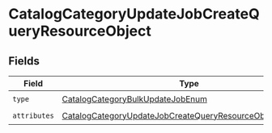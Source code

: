 # CatalogCategoryUpdateJobCreateQueryResourceObject


## Fields

| Field                                                                                                                                                 | Type                                                                                                                                                  | Required                                                                                                                                              | Description                                                                                                                                           |
| ----------------------------------------------------------------------------------------------------------------------------------------------------- | ----------------------------------------------------------------------------------------------------------------------------------------------------- | ----------------------------------------------------------------------------------------------------------------------------------------------------- | ----------------------------------------------------------------------------------------------------------------------------------------------------- |
| `type`                                                                                                                                                | [CatalogCategoryBulkUpdateJobEnum](../../models/components/CatalogCategoryBulkUpdateJobEnum.md)                                                       | :heavy_check_mark:                                                                                                                                    | N/A                                                                                                                                                   |
| `attributes`                                                                                                                                          | [CatalogCategoryUpdateJobCreateQueryResourceObjectAttributes](../../models/components/CatalogCategoryUpdateJobCreateQueryResourceObjectAttributes.md) | :heavy_check_mark:                                                                                                                                    | N/A                                                                                                                                                   |